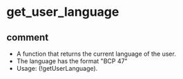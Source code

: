 # get_user_language
## comment

* A function that returns the current language of the user.
* The language has the format "BCP 47"
* Usage: (!getUserLanguage).